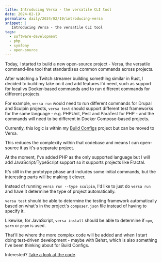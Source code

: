 ```yaml
---
title: Introducing Versa - the versatile CLI tool
date: 2024-02-19
permalink: daily/2024/02/19/introducing-versa
snippet: |
   Introducing Versa - the versatile CLI tool 
tags:
  - software-development
  - php
  - symfony
  - open-source
---
```


Today, I started to build a new open-source project - Versa, the versatile command-line tool that standardises common commands across projects.

After watching a Twitch streamer building something similar in Rust, I decided to build my take on it and add features I'd need, such as support for local vs Docker-based commands and to run different commands for different projects.

For example, `versa run` would need to run different commands for Drupal and Sculpin projects, `versa test` should support different test frameworks for the same language - e.g. PHPUnit, Pest and ParaTest for PHP - and the commands will need to be different in Docker Compose-based projects.

Currently, this logic is within my [Build Configs] project but can be moved to Versa.

This reduces the complexity within that codebase and means I can open-source it as it's a separate project.

At the moment, I've added PHP as the only supported language but I will add JavaScript/TypeScript support so it supports projects like Fractal.

It's still in the prototype phase and includes some initial commands, but the interesting parts will be making it clever.

Instead of running `versa run --type sculpin`, I'd like to just do `versa run` and have it determine the type of project automatically.

`versa test` should be able to determine the testing framework automatically based on what's in the project's `composer.json` file instead of having to specify it.

Likewise, for JavaScript, `versa install` should be able to determine if `npm`, `yarn` or `pnpm` is used.

That'll be where the more complex code will be added and when I start doing test-driven development - maybe with Behat, which is also something I've been thinking about for Build Configs.

Interested? [Take a look at the code][github].

[build configs]: {{site.url}}/build-configs
[github]: https://github.com/opdavies/versa
